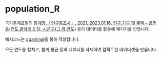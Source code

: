 # population_R

국가통계포털의 [통계청,「인구총조사」, 2021, 2023.01.16, 인구,가구 및 주택 – 읍면동(연도 끝자리 0,5), 시군구(그 외 연도)](https://kosis.kr/statHtml/statHtml.do?orgId=101&tblId=DT_1IN1503&conn_path=I2) 등의 데이터를 활용해 패키지를 만듭니다.

예시코드는 [gganimal](https://gganimate.com/)를 통해 작성합니다.

모든 연도를 합치고, 합계,평균 등의 데이터를 삭제하여 컴팩트한 데이터셋을 만듭니다.

